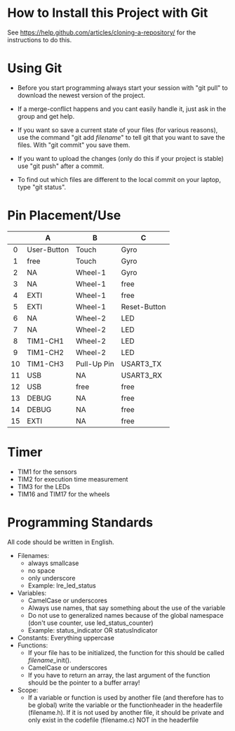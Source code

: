 # How to Install this Project with Git

See https://help.github.com/articles/cloning-a-repository/ for the instructions to do this.

# Using Git

* Before you start programming always start your session with "git pull" to download the newest version of the project.
* If a merge-conflict happens and you cant easily handle it, just ask in the group and get help.
* If you want so save a current state of your files (for various reasons), use the command "git add *filename*" to tell git that you want to save the files. With "git commit" you save them.
* If you want to upload the changes (only do this if your project is stable) use "git push" after a commit.

* To find out which files are different to the local commit on your laptop, type "git status".

# Pin Placement/Use

|    | A           | B           | C            |
|:----:|-------------|-------------|--------------|
| 0  | User-Button | Touch       | Gyro         |
| 1  | free        | Touch       | Gyro         |
| 2  | NA          | Wheel-1     | Gyro         |
| 3  | NA          | Wheel-1     | free         |
| 4  | EXTI        | Wheel-1     | free         |
| 5  | EXTI        | Wheel-1     | Reset-Button |
| 6  | NA          | Wheel-2     | LED          |
| 7  | NA          | Wheel-2     | LED          |
| 8  | TIM1-CH1    | Wheel-2     | LED          |
| 9  | TIM1-CH2    | Wheel-2     | LED          |
| 10 | TIM1-CH3    | Pull-Up Pin | USART3_TX    |
| 11 | USB         | NA          | USART3_RX    |
| 12 | USB         | free        | free         |
| 13 | DEBUG       | NA          | free         |
| 14 | DEBUG       | NA          | free         |
| 15 | EXTI        | NA          | free         |

# Timer

* TIM1 for the sensors
* TIM2 for execution time measurement
* TIM3 for the LEDs
* TIM16 and TIM17 for the wheels

# Programming Standards

All code should be written in English.

* Filenames:
  * always smallcase
  * no space
  * only underscore
  * Example: lre_led_status
* Variables:
  * CamelCase or underscores
  * Always use names, that say something about the use of the variable
  * Do not use to generalized names because of the global namespace (don't use counter, use led_status_counter)
  * Example: status_indicator OR statusIndicator
* Constants: Everything uppercase
* Functions:
  * If your file has to be initialized, the function for this should be called *filename*_init().
  * CamelCase or underscores
  * If you have to return an array, the last argument of the function should be the pointer to a buffer array!
* Scope:
  * If a variable or function is used by another file (and therefore has to be global) write the variable or the functionheader in the headerfile (filename.h). If it is not used by another file, it should be private and only exist in the codefile (filename.c) NOT in the headerfile
